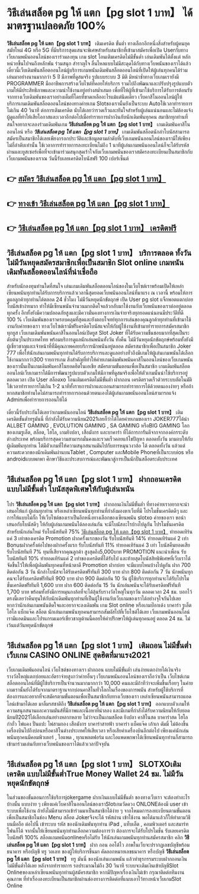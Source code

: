 # วิธีเล่นสล็อต pg ให้ แตก【pg slot 1 บาท】  ได้มาตรฐานปลอดภัย 100%

**วิธีเล่นสล็อต pg ให้ แตก【pg slot 1 บาท】** เติมเครดิต ขั้นต่ำ  ทางเลือกอีกหนึ่งสิ่งสำหรับผู้คนยุคสมัยใหม่ 4G หรือ 5G ที่มีบริการสุดแสนจะพิเศษสำหรับสมาชิกที่เข้ามาสมัครเพื่อเปิด Userกับทางเว็บเกมพนันออนไลน์ของเราร่วมลงทุน เกม slot  โอนเติมเครดิตไม่มีขั้นต่ำ เล่นเดิมพันได้ตั้งแต่ หลักหน่วยขึ้นไปจนถึงหลักพัน ร่วมสนุก สำราญใจ ลื่นไหลแบบไม่มีสะดุดได้กับทางเว็บพนันของเราได้แล้วเดี๋ยวนี้เว็บเดิมพันสล็อตออนไลน์ผู้บริการเกมพนันเดิมพันสล็อตออนไลน์ที่เปิดให้ผู้เล่นทุกคนได้ร่วมเล่นมาอย่างนานมากกว่า 5 ปี มีภาพที่ดูสมจริง รูปแบบระบบ 3 มิติ
มิหนำซ้ำทางเว็บเกมเรายังมี  PROGRAMMER มืออาชีพการสร้างเว็บไซต์ที่คอยให้บริการ  รวมไปถึงพัฒนาและปรับปรุงรูปแบบตัวเกมให้มีประสิทธิภาพและความน่าใช้งานอยู่อย่างสม่ำเสมอ เพื่อที่ให้ผู้ที่เข้ามาใช้บริการได้รับการต้อนรับจากทางเว็บเดิมพันของเราอย่างเต็มที่โดยที่ขาดเหลืออะไรแม้แต่นิดเดียว เว็บคาสิโนออนไลน์ผู้ให้บริการเกมเดิมพันสล็อตออนไลน์ของทางค่ายเกม Slotของเรานั้นยังเป็นระบบ Autoใช้เวลาทำรายการไม่เกิน 40 วินาที ต่อการเติมเครดิต นับได้เลยว่ารวดเร็วและทันใจสำหรับผู้เล่นแน่นอนและไม่ต้องแจ้งผู้ดูแลที่ทำให้เสียโอกาสและเวลาอีกต่อไปเมื่อทำรายการฝากงินกับนักเดิมพันทุกคน
สมาชิกทุกท่านที่สนใจอยากจะลองร่วมเดิมพันเกม **วิธีเล่นสล็อต pg ให้ แตก【pg slot 1 บาท】** เกมเดิมพันคาสิโนออนไลน์ หรือ ***วิธีเล่นสล็อต pg ให้ แตก【pg slot 1 บาท】*** เกมเดิมพันสล็อตนักล่าโบนัสสามารถสมัครเป็นสมาชิกได้เลยเพียงกรอกประวัติและข้อมูลตามลำดับที่เว็บเกมพนันออนไลน์ของเรามีให้เพียงไม่กี่ลำดับเท่านั้น ใช้เวลาการทำรายการลงทะเบียนไม่ถึง 1 นาทีผู้เล่นเกมพนันออนไลน์ก็จะได้รับรหัสผ่านและยูสเซอร์เพื่อที่จะเข้ามาร่วมสนุกสุดเร้าใจกับเว็บเกมพนันของเราสมัครลงทะเบียนเป็นสมาชิกกับเว็บเกมพนันของเราณ วันนี้รับเลยเครดิตโบนัสฟรี 100 เปอร์เซ็นต์ 

## 👉 [สมัคร วิธีเล่นสล็อต pg ให้ แตก【pg slot 1 บาท】](https://archa888.com/)
## 👉 [ทางเข้า วิธีเล่นสล็อต pg ให้ แตก【pg slot 1 บาท】](https://archa888.com/)
## 👉 [วิธีเล่นสล็อต pg ให้ แตก【pg slot 1 บาท】 เครดิตฟรี](https://archa888.com/)

## วิธีเล่นสล็อต pg ให้ แตก【pg slot 1 บาท】 บริการตลอด ทั้งวัน ไม่มีวันหยุดสมัครสมาชิกเพื่อเป็นสมาชิก Slot online เกมพนันเดิมพันสล็อตออนไลน์ที่น่าเชื่อถือ

สำหรับนักลงทุนท่านใดที่สนใจ เล่นเกมเดิมพันสล็อตออนไลน์ของในเว็บไซต์เราพร้อมเปิดให้เหล่าเซียนพนันทุกท่านได้รับการบริการแล้วเวลานี้สุดยอดเว็บพนันออนไลน์ที่มาแรง ณ เวลานี้ พร้อมให้การดูแลลูกค้าทุกท่านได้ตลอด 24 ชั่วโมง ไม่มีวันหยุดนักขัตฤกษ์ เปิด User pg slot แจ็กพอตแตกบ่อย โบนัสเข้าง่ายมาก ทำให้มีเซียนพนันจำนวนมากติดใจแล้วกลับมาใช้งานกับเว็บพนันของเราต่ออยู่ตลอดทุกครั้ง อีกทั้งยังมีความปลอดภัยสูงและมีความั่นคงทางการเงินจ่ายจริงทุกยอดแน่นอนมีประวัติที่ดี 100 % เว็บเดิมพันของเราครอบคลุมที่สุดและยังตอบโจทย์ทุกการเล่นของคุณลูกค้าทุกท่านที่เข้ามาใช้งานกับค่ายของเรา
ทางเว็บไซต์เรามีฟรีเครดิตโบนัสแจกให้กับผู้ใช้งานที่เข้ามาทำรายการสมัครสมาชิกทุกยูส เว็บเกมเดิมพันพนันคาสิโนออนไลน์เปิดยูส Slot Joker ที่ได้รับความชื่นชอบมากที่สุดเป็นระดับต้นๆในประเทศไทย พร้อมบริการดูแลนักเล่นพนันทั้งวัน ทั้งคืน ไม่มีวันหยุดนักขัตฤกษ์พร้อมทั้งยังมีผู้เชี่ยวชาญและเจ้าหน้าที่ที่มีคุณภาพคอยบริการนักพนันอยู่ตลอด สมัครสมาชิกเพื่อเป็นสมาชิก Joker 777 เพื่อให้นักเล่นเกมพนันทุกท่านได้รับการบริการและดูแลอย่างทั่วถึงมีเกมให้ผู้เล่นเกมพนันได้เลือกใช้งานมากกว่า300 รายการเกม
สิ่งสำคัญที่ทำให้ค่ายเกมเดิมพันพนันคาสิโนออนไลน์ของเว็บเกมพนันของเรานั้นเป็นเกมเดิมพันคาสิโนยอดฮิตในเอเชีย สมัครตามขั้นตอนเพื่อเป็นสมาชิก  เกมเดิมพันสล็อตออนไลน์เว็บเกมเราได้มีการพัฒนารูปแบบตัวเกมให้มีภาพที่ดูสมจริงเพื่อให้ตัวเกมนั้นน่าใช้บริการอยู่ตลอดเวลา เปิด User สล็อตxo โอนเติมเครดิตไม่มีขั้นต่ำ ฝากถอน เครดิตรวดเร็วด้วยระบบอัตโนมัติ ใช้เวลาทำรายการไม่เกิน 1-2 นาทีทั้งรายการฝากและถอนสามารถทำรายการได้ด้วยตนเองง่ายๆ หรือถ้าหากสมาชิกท่านใดไม่สามารถทำรายการถอนด้วยตนเองได้ผู้เล่นเกมพนันออนไลน์สามารถแจ้ง Adminเพื่อทำรายการถอนให้ได้

เดี๋ยวนี้รับประกันได้เลยว่าเกมพนันออนไลน์ **วิธีเล่นสล็อต pg ให้ แตก【pg slot 1 บาท】** เติมเครดิตขั้นต่ำทรูมันนี่ ที่กำลังได้รับความนิยม2021เลยก็ว่าได้โดยค่ายเกมของเรา JOKER777ได้นำ ALLBET GAMING , EVOLUTION GAMING , SA GAMING หรือBIG GAMING โลกของเกมรูเล็ต, สล็อต, ไฮโล, เกมยิงปลา, เสือมังกร และบาคาร่า ที่ได้การการันตีจากจากองค์กรระดับต่างประเทศ พร้อมบริการสุดความสามารถมั่นคงและรวดเร็วคอยแก้ไขปัญหา ตลอดทั้งวัน มามอบให้กับผู้เดิมพันทุกท่าน ได้มีตัวเกมที่ให้ความสนุกสนานมันไปกับการหมุนวงวล้อ ได้ ตลอดทั้งวัน แล้วแต่ความสะดวกของนักเดิมพันผ่านบนTablet , Computer และMobile Phoneที่เป็นระบบios หรือ androidแบบพกพา ศึกษาวิธีและประสบการณ์และพัฒนาสู่การเป็นนักปั่นสล็อตระดับประเทศ

## วิธีเล่นสล็อต pg ให้ แตก【pg slot 1 บาท】 ฝากถอนเครดิตแบบไม่มีขั้นต่ำ โบนัสสุดพิเศษให้กับผู้เล่นพนัน

โปร **วิธีเล่นสล็อต pg ให้ แตก【pg slot 1 บาท】** ฝากถอนเงินไม่มีขั้นต่ำ ที่ทางค่ายเราอยากจะนำเสนอให้แก่  ผู้เล่นทุกท่าน หรือเหล่าเซียนพนันทุกท่านที่กำลังมองหาเว็บที่มี โปรโมชั่นเครดิตดีๆ และการให้แบบไม่กั๊ก ให้เว็บไซต์ของเราเป็นอีกหนึ่งทางเลือกของเซียนพนัน slotxo ค่ายของเรา ขอนำเสนอกับโบนัสดีๆ ให้กับผู้เล่นเกมพนันได้ลองเล่นกัน จะมีโบนัสอะไรบ้างไปดูกัน
โปรโมชั่นเครดิตสำหรับนักเล่นใหม่ รับโบนัสทันที 75% [วิธีเล่นสล็อต pg ให้ แตก【pg slot 1 บาท】](https://archa888.com/) ทำยอดเทิร์นแค่ 3 เท่าของเครดิต
 Promotion ฝากครั้งแรกของวัน รับโบนัสทันที 14% ทำยอดเทิร์นแค่ 2 เท่า
Bonusฝากครั้งต่อไปของฝากครั้งแรก รับโบนัสทันที 11% ทำยอดเทิร์นแค่ 3 เท่า
โบนัสคืนยอดเสีย รับโบนัสทันที 7% ทุนที่เสียจากคุณลูกค้า สูงสุดถึง5,000บาท
 PROMOTION แนะนำเพื่อน รับโบนัสทันที 10% ทำยอดเทิร์นแค่ 2 เท่าของเครดิตที่ได้รับไป
และท้ายสุดโบนัสสิทธิพิเศษที่เว็บเราได้จัดขึ้นไว้ให้เพื่อผู้เดิมพันทุกคนที่หน้าตาดี  Promotion ฝากบ่อย จะมีแบบไหนบ้างไปดูกัน
ฝาก 700 ติดต่อกัน 3 วัน นักล่าโบนัสจะได้รับเครดิตฟรีทันที 300 บาท
ฝาก 800 ติดต่อกัน 7 วัน นักพนันทุกคนจะได้รับเครดิตฟรีทันที 900 บาท
ฝาก 900 ติดต่อกัน 10 วัน ผู้ใช้บริการทุกท่านจะได้รับโปรโมชั่นเครดิตฟรีทันที 1,600 บาท
ฝาก 600 ติดต่อกัน 15 วัน นักเล่นพนันจะได้รับเครดิตฟรีทันที 1,700 บาท
พร้อมทั้งยังมีการหมุนกงล้อที่จะได้ลุ้นรับรางวัลใหญ่ในทุกวัน ตลอดเวลา 24 ชม. บอกไว้ตรงนี้เลยว่าคืนทุนให้กับนักเดิมพันทุกท่านที่เป็นผู้ใช้งานกับเว็บเกมของเราได้อย่างจุใจกันไปเลย หากว่านักเล่นเกมพนันติดใจและอยากจะลงเดิมพัน เกม Slot online หรือเกมป๊อกเด้ง บาคาร่า รูเล็ต ไฮโล แบ็กแจ๊ค สล็อต นักเล่นเกมพนันทุกคนสามารถสัมผัสไปที่เว็บไซต์ได้เลย เว็บเกมพนันออนไลน์เรามีแอดมินและโปรแกรมเมอร์เชี่ยวชาญด้านนี้คอยให้คำปรึกษาให้ผู้เล่นทุกคนอยู่ ตลอด 24 ชม. ไม่เว้นแต่วันหยุดนักขัตฤกษ์

## วิธีเล่นสล็อต pg ให้ แตก【pg slot 1 บาท】 เติมถอน ไม่มีขั้นต่ำ  เว็บเกม CASINO ONLINE สุดฮิตที่มาแรง2021

เว็บเกมเดิมพันออนไลน์ เว็บไซต์ของทางเรา ฝากถอน แบบไม่มีขั้นต่ำ เล่นง่ายแตกง่ายได้เงินจริง รางวัลใหญ่แตกบ่อยและอัตราจ่ายสูงกว่าค่ายอื่นๆ เว็บเกมพนันออนไลน์ของเราถือว่าเป็น เว็บไซต์เกมสล็อตออนไลน์ที่มีผู้ใช้บริการเป็นจำนวนมากมากกว่า 10,000 คนและมีถ้าทีว่าจะเพิ่มขึ้นเรื่อยๆ ในค่ายเกมเรานั้นยังได้รับจากมาตราฐานจากบ่อนคาสิโนทั่วโลกในเรื่องของการพนัน สำหรับผู้ใช้บริการที่ต้องการและอยากที่จะสมัครตามขั้นตอนเพื่อเป็นสมาชิกกับทางเว็บของเรา เหล่าเซียนพนันสามารถแอดไลน์เข้ามาได้เลย
	มาลิ้มรสชาติถึง **วิธีเล่นสล็อต pg ให้ แตก【pg slot 1 บาท】** ออกแบบตัวเกมให้ความสนุกสนานและความมันส์ที่มีภาพและเนื้อหาที่น่าลอง และมีเกมที่กำลังได้รับความนิยมให้กับยอดนิยมปี2021ได้เลือกเล่นอย่างหลากหลาย  ไม่ว่าจะเป็นเกมสล็อต ยิงปลา คาสิโนสด บาคาร่าสด ไฮโล กำถั่ว ไพ่แคง ปั่นแปะ ไพ่สามกอง เสือมังกร บาคาร่าสายฟ้า บาคาร่า แบ็คแจ๊ค เก้าเก ดัมมี่ ไม่ต้องขึ้นเครื่องบินไปถึงบ่อนหรือคาสิโนต่างประเทศให้เสียเวลา หรือเสียค่าเครื่องบินอีกต่อไป เพียงแค่นักเล่นพนันทุกคนมีคอมพิวเตอร์ , ไอแพด , ทุกแพลตฟอร์ม และไอแพดพกพาได้เซียนพนันทุกท่านก็สามารถเข้ามาร่วมเล่นกับทางเว็บพนันของเราได้แล้วเวลาปัจจุบัน

## วิธีเล่นสล็อต pg ให้ แตก【pg slot 1 บาท】 SLOTXOเติมเครดิต แบบไม่มีขั้นต่ำTrue Money Wallet 24 ชม. ไม่มีวันหยุดนักขัตฤกษ์

ในส่วนของขั้นตอนการใช้บริการjokergame ฝากเงินแบบไม่มีขั้นต่ำ ของทางเว็บเรา จะต้องทำอะไรบ้างนั้น แบบง่าย ๆ เพียงแค่เว็บคาสิโนออนไลน์ของเราSlotเกมวัดดวง ONLONEต้องมี user เข้าระบบเพื่อใช้งาน ถ้ายังไม่มีสามารถเข้าร่วมมาเป็นสมาชิกได้ง่าย ๆ จากโหมดการลงทะเบียนตามขั้นตอนเพื่อเป็นสมาชิกในช่อง Menu สล็อต Jokerจึงจะได้ รหัสผ่าน เข้าใช้งาน พอได้มาแล้วก็ให้ทำตามวิธีบนมือถือ ต่อไปนี้
เข้าระบบ รหัส  ของนักเดิมพันทุกท่าน iPad , แท็บเล็ต , คอมพิวเตอร์ และสมาร์ทโฟนก็ได้
จากนั้นให้เซียนพนันทุกท่านเลือกความต้องการว่า ต้องการจะได้รับโปรโมชั่น รับเลยเครดิตโบนัสฟรี 100% สล็อตเกมพนันonlineหรือไม่รับ
ให้นักเล่นเกมพนันทุกท่านสมัครสมาชิก คลิก **วิธีเล่นสล็อต pg ให้ แตก【pg slot 1 บาท】** ฝาก ถอน ออโต้ไว ภาพในเว็บจะปรากฏเลขบัญชีพร้อมธนาคาร หรือบัญชี ทรู วอเลท ของผู้ให้บริการขึ้นมา
คัดลอกหมายเลขธนาคาร หรือบัญชี **วิธีเล่นสล็อต pg ให้ แตก【pg slot 1 บาท】** ทรู มันนี่ ของนักเล่นเกมพนัน แล้วทำธุรกรรมระบบฝากถอนเงิน ไม่มีขั้นต่ำได้เลย
หลังจากทำรายการ รอประมาณไม่ถึง 30 วินาที ระบบจะเติมเงินเข้าบัญชีSlot Onlineของเหล่าเซียนพนันทุกท่านผู้สมัครสมาชิก
หากมีปัญหาเรื่องเงินไม่เข้า กรุณาติดต่อทีมงานคุณภาพ ที่ทำเรื่องลงทะเบียนเป็นสมาชิกผ่านช่องทางการติดต่อที่แนบเอาไว้ทางหน้าเว็บเกมSlot Online


